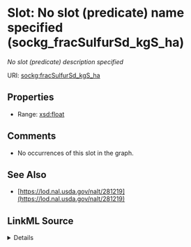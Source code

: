 

# Slot: No slot (predicate) name specified (sockg_fracSulfurSd_kgS_ha)


_No slot (predicate) description specified_







URI: [sockg:fracSulfurSd_kgS_ha](https://idir.uta.edu/sockg-ontology/docs/fracSulfurSd_kgS_ha)



<!-- no inheritance hierarchy -->








## Properties

* Range: [xsd:float](http://www.w3.org/2001/XMLSchema#float)





## Comments

* No occurrences of this slot in the graph.

## See Also

* [https://lod.nal.usda.gov/nalt/281219](https://lod.nal.usda.gov/nalt/281219)



## LinkML Source

<details>

```yaml
name: sockg_fracSulfurSd_kgS_ha
description: No slot (predicate) description specified
title: No slot (predicate) name specified
comments:
- No occurrences of this slot in the graph.
from_schema: soc-kg
see_also:
- https://lod.nal.usda.gov/nalt/281219
rank: 1000
domain: sockg_YieldNutrientUptake
slot_uri: sockg:fracSulfurSd_kgS_ha
alias: sockg_fracSulfurSd_kgS_ha
range: float

```
</details>